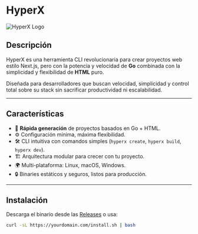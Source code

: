 # HyperX

![HyperX Logo](https://yourdomain.com/logo.png) <!-- Poner logo si tienes -->

## Descripción

HyperX es una herramienta CLI revolucionaria para crear proyectos web estilo Next.js, pero con la potencia y velocidad de **Go** combinada con la simplicidad y flexibilidad de **HTML** puro.

Diseñada para desarrolladores que buscan velocidad, simplicidad y control total sobre su stack sin sacrificar productividad ni escalabilidad.

---

## Características

- 🚀 **Rápida generación** de proyectos basados en Go + HTML.
- ⚙️ Configuración mínima, máxima flexibilidad.
- 🛠️ CLI intuitiva con comandos simples (`hyperx create`, `hyperx build`, `hyperx dev`).
- 🏗️ Arquitectura modular para crecer con tu proyecto.
- 🌍 Multi-plataforma: Linux, macOS, Windows.
- 🔒 Binaries estáticos y seguros, listos para producción.

---

## Instalación

Descarga el binario desde las [Releases](https://github.com/tuusuario/hyperx/releases) o usa:

```bash
curl -sL https://yourdomain.com/install.sh | bash
